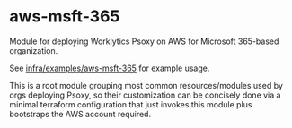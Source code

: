 # aws-msft-365

Module for deploying Worklytics Psoxy on AWS for Microsoft 365-based organization.

See [infra/examples/aws-msft-365](../../examples/aws-msft-365) for example usage.

This is a root module grouping most common resources/modules used by orgs deploying Psoxy, so their
customization can be concisely done via a minimal terraform configuration that just invokes this
module plus bootstraps the AWS account required.



